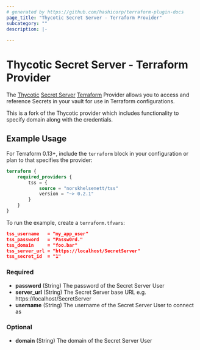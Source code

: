 ```yaml
---
# generated by https://github.com/hashicorp/terraform-plugin-docs
page_title: "Thycotic Secret Server - Terraform Provider"
subcategory: ""
description: |-
  
---
```


# Thycotic Secret Server - Terraform Provider

The [Thycotic](https://thycotic.com/) [Secret Server](https://thycotic.com/products/secret-server/) [Terraform](https://www.terraform.io/) Provider allows you to access and reference Secrets in your vault for use in Terraform configurations.

This is a fork of the Thycotic provider which includes functionality to specify domain along with the credentials.

## Example Usage

For Terraform 0.13+, include the `terraform` block in your configuration or plan to that specifies the provider:

```terraform
terraform {
    required_providers {
        tss = {
            source = "norskhelsenett/tss"
            version = "~> 0.2.1"
        }
    }
}
```

To run the example, create a `terraform.tfvars`:

```json
tss_username   = "my_app_user"
tss_password   = "Passw0rd."
tss_domain     = "foo.bar"
tss_server_url = "https://localhost/SecretServer"
tss_secret_id  = "1"
```

### Required

- **password** (String) The password of the Secret Server User
- **server_url** (String) The Secret Server base URL e.g. https://localhost/SecretServer
- **username** (String) The username of the Secret Server User to connect as

### Optional

- **domain** (String) The domain of the Secret Server User
